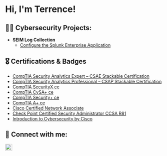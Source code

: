 <h1>Hi, I'm Terrence!

<h2>👨‍💻 Cybersecurity Projects:</h2>

- <b>SEIM Log Collection</b>
  - [Configure the Splunk Enterprise Application](https://github.com/tdnails/SplunkLogCollectionLab)



<h2>🎖️ Certifications & Badges </h2>

- [CompTIA Security Analytics Expert – CSAE Stackable Certification](https://www.credly.com/badges/632226e3-2a94-40ba-ac41-265d8321a989/public_url)
- [CompTIA Security Analytics Professional – CSAP Stackable Certification](https://www.credly.com/badges/91990138-787b-4430-aba0-69bf9d7749cd/public_url)
- [CompTIA SecurityX ce](https://www.credly.com/badges/b28ccef6-1ad0-4266-8dfa-c7a6850b95de/public_url)
- [CompTIA CySA+ ce](https://www.credly.com/badges/d0b0fec0-25c1-4b02-9d7f-9e90d9f2b87b/public_url)
- [CompTIA Security+ ce](https://www.credly.com/badges/764d10c4-6176-4fd0-a4d2-1b1e3f089ee0/public_url)
- [CompTIA A+ ce](https://www.credly.com/badges/216c9ae3-ba6a-4982-b474-156d07849417/public_url)
- [Cisco Certified Network Associate](https://www.credly.com/badges/f6ead786-5c5b-4bdd-9f97-48251c1ec344/public_url)
- [Check Point Certified Security Administrator CCSA R81](https://www.credly.com/badges/4e26a355-3912-483d-ac49-41d9ccf4bb6d/public_url)
- [Introduction to Cybersecurity by Cisco](https://www.credly.com/badges/d9705918-e1e9-4cd6-9938-cd18ff357c9b/public_url) 





<h2> 🤳 Connect with me:</h2>

[<img align="left" alt="Terrence Nails | LinkedIn" width="22px" src="https://cdn.jsdelivr.net/npm/simple-icons@v3/icons/linkedin.svg" />](https://www.linkedin.com/in/terrencenails)


[linkedin]: https://www.linkedin.com/in/terrencenails

<!--
**joshmadakor1/joshmadakor1** is a ✨ _special_ ✨ repository because its `README.md` (this file) appears on your GitHub profile.

Here are some ideas to get you started:

- 🔭 I’m currently working on ...
- 🌱 I’m currently learning ...
- 👯 I’m looking to collaborate on ...
- 🤔 I’m looking for help with ...
- 💬 Ask me about ...
- 📫 How to reach me: ...
- 😄 Pronouns: ...
- ⚡ Fun fact: ...
-->

